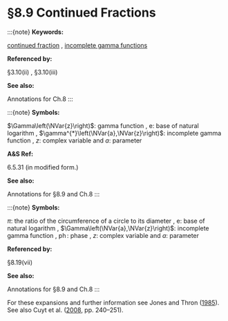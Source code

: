 # §8.9 Continued Fractions

:::{note}
**Keywords:**

[continued fraction](http://dlmf.nist.gov/search/search?q=continued%20fraction) , [incomplete gamma functions](http://dlmf.nist.gov/search/search?q=incomplete%20gamma%20functions)

**Referenced by:**

§3.10(ii) , §3.10(iii)

**See also:**

Annotations for Ch.8
:::

:::{note}
**Symbols:**

$\Gamma\left(\NVar{z}\right)$: gamma function , $\mathrm{e}$: base of natural logarithm , $\gamma^{*}\left(\NVar{a},\NVar{z}\right)$: incomplete gamma function , $z$: complex variable and $a$: parameter

**A&S Ref:**

6.5.31 (in modified form.)

**See also:**

Annotations for §8.9 and Ch.8
:::

:::{note}
**Symbols:**

$\pi$: the ratio of the circumference of a circle to its diameter , $\mathrm{e}$: base of natural logarithm , $\Gamma\left(\NVar{a},\NVar{z}\right)$: incomplete gamma function , $\operatorname{ph}$: phase , $z$: complex variable and $a$: parameter

**Referenced by:**

§8.19(vii)

**See also:**

Annotations for §8.9 and Ch.8
:::

For these expansions and further information see Jones and Thron ([1985](./bib/J.html#bib1183 "On the computation of incomplete gamma functions in the complex domain")). See also Cuyt et al. ([2008](./bib/C.html#bib608 "Handbook of Continued Fractions for Special Functions"), pp. 240–251).
